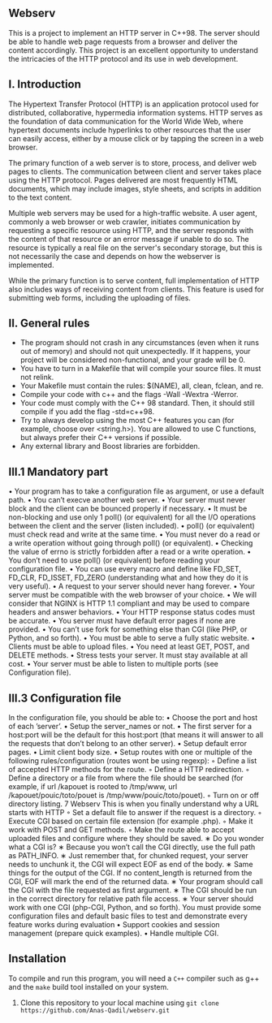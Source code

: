 ## Webserv

This is a project to implement an HTTP server in C++98. The server should be able to handle web page requests from a browser and deliver the content accordingly. This project is an excellent opportunity to understand the intricacies of the HTTP protocol and its use in web development.

## I. Introduction

The Hypertext Transfer Protocol (HTTP) is an application protocol used for distributed, collaborative, hypermedia information systems. HTTP serves as the foundation of data communication for the World Wide Web, where hypertext documents include hyperlinks to other resources that the user can easily access, either by a mouse click or by tapping the screen in a web browser.

The primary function of a web server is to store, process, and deliver web pages to clients. The communication between client and server takes place using the HTTP protocol. Pages delivered are most frequently HTML documents, which may include images, style sheets, and scripts in addition to the text content.

Multiple web servers may be used for a high-traffic website. A user agent, commonly a web browser or web crawler, initiates communication by requesting a specific resource using HTTP, and the server responds with the content of that resource or an error message if unable to do so. The resource is typically a real file on the server's secondary storage, but this is not necessarily the case and depends on how the webserver is implemented.

While the primary function is to serve content, full implementation of HTTP also includes ways of receiving content from clients. This feature is used for submitting web forms, including the uploading of files.

## II. General rules
  *  The program should not crash in any circumstances (even when it runs out of memory) and should not quit unexpectedly. If it happens, your project will be considered non-functional, and your grade will be 0.
  *  You have to turn in a Makefile that will compile your source files. It must not relink.
  *  Your Makefile must contain the rules: $(NAME), all, clean, fclean, and re.
  *  Compile your code with c++ and the flags -Wall -Wextra -Werror.
  *  Your code must comply with the C++ 98 standard. Then, it should still compile if you add the flag -std=c++98.
  *  Try to always develop using the most C++ features you can (for example, choose <cstring> over <string.h>). You are allowed to use C functions, but always prefer their C++ versions if possible.
  *  Any external library and Boost libraries are forbidden.

## III.1 Mandatory part
  • Your program has to take a configuration file as argument, or use a default path.
  • You can’t execve another web server.
  • Your server must never block and the client can be bounced properly if necessary.
  • It must be non-blocking and use only 1 poll() (or equivalent) for all the I/O
operations between the client and the server (listen included).
  • poll() (or equivalent) must check read and write at the same time.
  • You must never do a read or a write operation without going through poll() (or
equivalent).
  • Checking the value of errno is strictly forbidden after a read or a write operation.
  • You don’t need to use poll() (or equivalent) before reading your configuration file.
  • You can use every macro and define like FD_SET, FD_CLR, FD_ISSET, FD_ZERO (understanding what and how they do it is very useful).
  • A request to your server should never hang forever.
  • Your server must be compatible with the web browser of your choice.
  • We will consider that NGINX is HTTP 1.1 compliant and may be used to compare
  headers and answer behaviors.
  • Your HTTP response status codes must be accurate.
  • You server must have default error pages if none are provided.
  • You can’t use fork for something else than CGI (like PHP, or Python, and so forth).
  • You must be able to serve a fully static website.
  • Clients must be able to upload files.
  • You need at least GET, POST, and DELETE methods.
  • Stress tests your server. It must stay available at all cost.
  • Your server must be able to listen to multiple ports (see Configuration file).

## III.3 Configuration file

In the configuration file, you should be able to:
  • Choose the port and host of each ’server’.
  • Setup the server_names or not.
  • The first server for a host:port will be the default for this host:port (that means
  it will answer to all the requests that don’t belong to an other server).
  • Setup default error pages.
  • Limit client body size.
  • Setup routes with one or multiple of the following rules/configuration (routes wont
  be using regexp):
    ◦ Define a list of accepted HTTP methods for the route.
    ◦ Define a HTTP redirection.
    ◦ Define a directory or a file from where the file should be searched (for example,
    if url /kapouet is rooted to /tmp/www, url /kapouet/pouic/toto/pouet is
    /tmp/www/pouic/toto/pouet).
    ◦ Turn on or off directory listing.
    7
    Webserv This is when you finally understand why a URL starts with HTTP
    ◦ Set a default file to answer if the request is a directory.
    ◦ Execute CGI based on certain file extension (for example .php).
    ◦ Make it work with POST and GET methods.
    ◦ Make the route able to accept uploaded files and configure where they should
    be saved.
  ∗ Do you wonder what a CGI is?
  ∗ Because you won’t call the CGI directly, use the full path as PATH_INFO.
  ∗ Just remember that, for chunked request, your server needs to unchunk
  it, the CGI will expect EOF as end of the body.
  ∗ Same things for the output of the CGI. If no content_length is returned
  from the CGI, EOF will mark the end of the returned data.
  ∗ Your program should call the CGI with the file requested as first argument.
  ∗ The CGI should be run in the correct directory for relative path file access.
  ∗ Your server should work with one CGI (php-CGI, Python, and so forth).
  You must provide some configuration files and default basic files to test and demonstrate every feature works during evaluation
  • Support cookies and session management (prepare quick examples).
  • Handle multiple CGI.
 
 ## Installation
 
 To compile and run this program, you will need a `C++` compiler such as g++ and the `make` build tool installed on your system.
 1. Clone this repository to your local machine using ```git clone https://github.com/Anas-Qadil/webserv.git```
 

